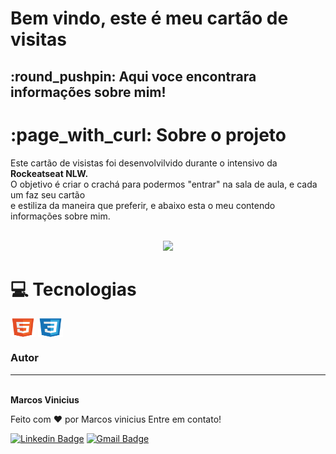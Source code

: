 <h1>Bem vindo, este é meu cartão de visitas </h1>
<h2>:round_pushpin: Aqui voce encontrara informações sobre mim! </2>
<h1>:page_with_curl: Sobre o projeto</h1>
<p>Este cartão de visistas foi desenvolvilvido durante o intensivo da <b>Rockeatseat NLW.</b><br>O objetivo é criar o crachá para podermos "entrar" na sala de aula, e cada um faz seu cartão<br> e estiliza da maneira que preferir, e abaixo esta o meu contendo informações sobre mim.</br>  </br></p>

<div align="center">
  <img src="https://user-images.githubusercontent.com/89174923/147838173-d9a6fbe3-de91-41eb-9cb2-9fa204f0920a.PNG"/>
  </div>
<h1>💻 Tecnologias </h1>
   <img align="center" alt="vini-HTML" height="30" width="40" src="https://raw.githubusercontent.com/devicons/devicon/master/icons/html5/html5-original.svg">
   <img align="center" alt="Rafa-CSS" height="30" width="40" src="https://raw.githubusercontent.com/devicons/devicon/master/icons/css3/css3-original.svg">
  
  

  ### Autor
---


 <img style="border-radius: 50%;" src="https://user-images.githubusercontent.com/89174923/147839122-93c661b5-f4be-44b6-8efc-4430861eacfe.png" width="100px;" alt=""/>
 <br />
 <b>Marcos Vinicius</b></sub>


Feito com ❤️ por Marcos vinicius Entre em contato!

[![Linkedin Badge](https://img.shields.io/badge/-marcos-blue?style=flat-square&logo=Linkedin&logoColor=white&link=https://www.linkedin.com/in/marcos-vinicius-8841a1171/)](https://www.linkedin.com/in/marcos-vinicius-8841a1171/) 
[![Gmail Badge](https://img.shields.io/badge/-Marcos-c14438?style=flat-square&logo=Gmail&logoColor=white&link=mailto:souza.marcosv2@gmail.com)](souza.marcosv2@gmail.com)
